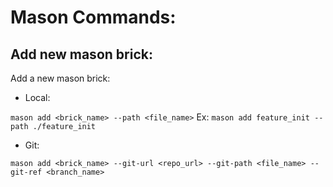 # Mason Commands:

## Add new mason brick:

Add a new mason brick:

- Local:

`mason add <brick_name> --path <file_name>`
Ex:
`mason add feature_init --path ./feature_init`

- Git:

`mason add <brick_name> --git-url <repo_url> --git-path <file_name> --git-ref <branch_name>`
